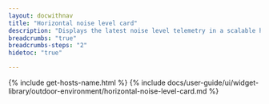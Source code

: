 ```yaml
---
layout: docwithnav
title: "Horizontal noise level card"
description: "Displays the latest noise level telemetry in a scalable horizontal layout."
breadcrumbs: "true"
breadcrumbs-steps: "2"
hidetoc: "true"

---
```

{% include get-hosts-name.html %}
{% include docs/user-guide/ui/widget-library/outdoor-environment/horizontal-noise-level-card.md %}
